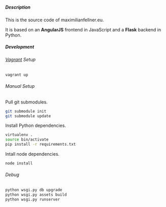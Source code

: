 ##### Description

This is the source code of maximilianfellner.eu.

It is based on an **AngularJS** frontend in JavaScript and a **Flask** backend in Python.

##### Development

###### [Vagrant](http://www.vagrantup.com) Setup

```bash
vagrant up
```

###### Manual Setup

Pull git submodules.

```bash
git submodule init
git submodule update
```

Install Python dependencies.

```bash
virtualenv .
source bin/activate
pip install -r requirements.txt
```

Intall node dependencies.

```bash
node install
```

###### Debug

```bash
python wsgi.py db upgrade
python wsgi.py assets build
python wsgi.py runserver
```
